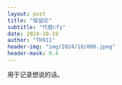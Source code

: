 ```yaml
---
layout: post
title: "保留区"
subtitle: "代替cfy"
date: 2024-10-19
author: "TH911"
header-img: "img/2024/10/006.jpeg"
header-mask: 0.4
---
```


用于记录想说的话。